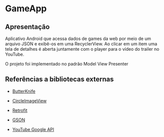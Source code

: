 # GameApp

## Apresentação

Aplicativo Android que acessa dados de games da web por meio de um arquivo JSON e exibê-os em uma RecyclerView. Ao clicar em um item uma tela de detalhes é aberta juntamente com o player para o vídeo do trailer no YouTube.

O projeto foi implementado no padrão Model View Presenter

## Referências a bibliotecas externas
 
* [ButterKnife](https://github.com/JakeWharton/butterknife)

* [CircleImageView](https://github.com/hdodenhof/CircleImageView)

* [Retrofit](https://github.com/square/retrofit)

* [GSON](https://github.com/google/gson)

* [YouTube Google API](https://developers.google.com/youtube/android/player/downloads/)


